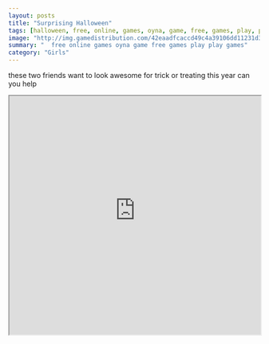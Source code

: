 ```yaml
---
layout: posts
title: "Surprising Halloween"
tags: [halloween, free, online, games, oyna, game, free, games, play, play, games]
image: "http://img.gamedistribution.com/42eaadfcaccd49c4a39106dd11231d3d.jpg"
summary: "  free online games oyna game free games play play games"
category: "Girls"
---
```


these two friends want to look awesome for trick or treating this year can you help

<iframe width="100%" height="480px;" src="http://flash.gamedistribution.com?game=42eaadfcaccd49c4a39106dd11231d3d"></iframe>